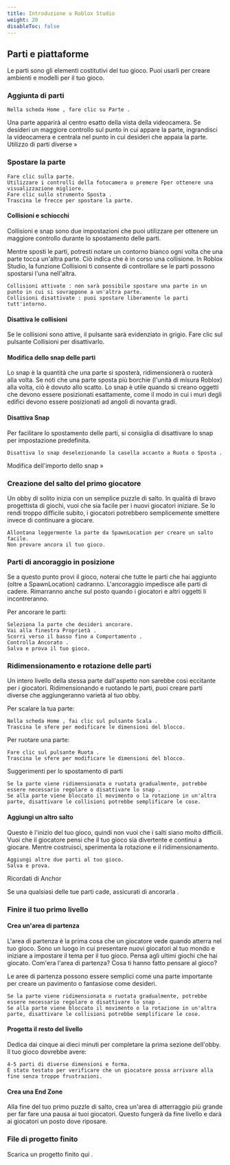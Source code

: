 ```yaml
---
title: Introduzione a Roblox Studio
weight: 20
disableToc: false
---
```



## Parti e piattaforme

Le parti sono gli elementi costitutivi del tuo gioco. Puoi usarli per creare ambienti e modelli per il tuo gioco.
### Aggiunta di parti

    Nella scheda Home , fare clic su Parte .

Una parte apparirà al centro esatto della vista della videocamera. Se desideri un maggiore controllo sul punto in cui appare la parte, ingrandisci la videocamera e centrala nel punto in cui desideri che appaia la parte.
Utilizzo di parti diverse »

### Spostare la parte

    Fare clic sulla parte.
    Utilizzare i controlli della fotocamera o premere Fper ottenere una visualizzazione migliore.
    Fare clic sullo strumento Sposta .
    Trascina le frecce per spostare la parte.

#### Collisioni e schiocchi

Collisioni e snap sono due impostazioni che puoi utilizzare per ottenere un maggiore controllo durante lo spostamento delle parti.

Mentre sposti le parti, potresti notare un contorno bianco ogni volta che una parte tocca un'altra parte. Ciò indica che è in corso una collisione. In Roblox Studio, la funzione Collisioni ti consente di controllare se le parti possono spostarsi l'una nell'altra.

    Collisioni attivate : non sarà possibile spostare una parte in un punto in cui si sovrappone a un'altra parte.
    Collisioni disattivate : puoi spostare liberamente le parti tutt'intorno.

#### Disattiva le collisioni

Se le collisioni sono attive, il pulsante sarà evidenziato in grigio. Fare clic sul pulsante Collisioni per disattivarlo.

#### Modifica dello snap delle parti

Lo snap è la quantità che una parte si sposterà, ridimensionerà o ruoterà alla volta. Se noti che una parte sposta più borchie (l'unità di misura Roblox) alla volta, ciò è dovuto allo scatto. Lo snap è utile quando si creano oggetti che devono essere posizionati esattamente, come il modo in cui i muri degli edifici devono essere posizionati ad angoli di novanta gradi.

#### Disattiva Snap

Per facilitare lo spostamento delle parti, si consiglia di disattivare lo snap per impostazione predefinita.

    Disattiva lo snap deselezionando la casella accanto a Ruota o Sposta .

Modifica dell'importo dello snap »

### Creazione del salto del primo giocatore

Un obby di solito inizia con un semplice puzzle di salto. In qualità di bravo progettista di giochi, vuoi che sia facile per i nuovi giocatori iniziare. Se lo rendi troppo difficile subito, i giocatori potrebbero semplicemente smettere invece di continuare a giocare.

    Allontana leggermente la parte da SpawnLocation per creare un salto facile.
    Non provare ancora il tuo gioco.

### Parti di ancoraggio in posizione

Se a questo punto provi il gioco, noterai che tutte le parti che hai aggiunto (oltre a SpawnLocation) cadranno. L'ancoraggio impedisce alle parti di cadere. Rimarranno anche sul posto quando i giocatori e altri oggetti li incontreranno.

Per ancorare le parti:

    Seleziona la parte che desideri ancorare.
    Vai alla finestra Proprietà .
    Scorri verso il basso fino a Comportamento .
    Controlla Ancorato .
    Salva e prova il tuo gioco.

### Ridimensionamento e rotazione delle parti

Un intero livello della stessa parte dall'aspetto non sarebbe così eccitante per i giocatori. Ridimensionando e ruotando le parti, puoi creare parti diverse che aggiungeranno varietà al tuo obby.

Per scalare la tua parte:

    Nella scheda Home , fai clic sul pulsante Scala .
    Trascina le sfere per modificare le dimensioni del blocco.

Per ruotare una parte:

    Fare clic sul pulsante Ruota .
    Trascina le sfere per modificare le dimensioni del blocco.

Suggerimenti per lo spostamento di parti

    Se la parte viene ridimensionata o ruotata gradualmente, potrebbe essere necessario regolare o disattivare lo snap .
    Se alla parte viene bloccato il movimento o la rotazione in un'altra parte, disattivare le collisioni potrebbe semplificare le cose.


#### Aggiungi un altro salto

Questo è l'inizio del tuo gioco, quindi non vuoi che i salti siano molto difficili. Vuoi che il giocatore pensi che il tuo gioco sia divertente e continui a giocare. Mentre costruisci, sperimenta la rotazione e il ridimensionamento.

    Aggiungi altre due parti al tuo gioco.
    Salva e prova.

Ricordati di Anchor

Se una qualsiasi delle tue parti cade, assicurati di ancorarla .

### Finire il tuo primo livello

#### Crea un'area di partenza

L'area di partenza è la prima cosa che un giocatore vede quando atterra nel tuo gioco. Sono un luogo in cui presentare nuovi giocatori al tuo mondo e iniziare a impostare il tema per il tuo gioco. Pensa agli ultimi giochi che hai giocato. Com'era l'area di partenza? Cosa ti hanno fatto pensare al gioco?

Le aree di partenza possono essere semplici come una parte importante per creare un pavimento o fantasiose come desideri.

    Se la parte viene ridimensionata o ruotata gradualmente, potrebbe essere necessario regolare o disattivare lo snap .
    Se alla parte viene bloccato il movimento o la rotazione in un'altra parte, disattivare le collisioni potrebbe semplificare le cose.

#### Progetta il resto del livello

Dedica dai cinque ai dieci minuti per completare la prima sezione dell'obby. Il tuo gioco dovrebbe avere:

    4-5 parti di diverse dimensioni e forma.
    È stato testato per verificare che un giocatore possa arrivare alla fine senza troppe frustrazioni.

#### Crea una End Zone

Alla fine del tuo primo puzzle di salto, crea un'area di atterraggio più grande per far fare una pausa ai tuoi giocatori. Questo fungerà da fine livello e darà ai giocatori un posto dove riposare.

### File di progetto finito

Scarica un progetto finito qui .